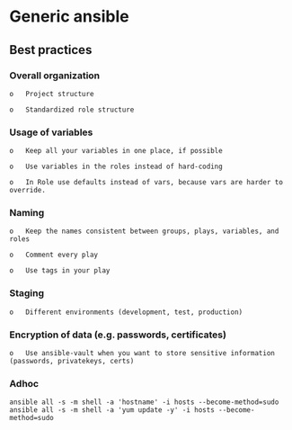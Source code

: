 # Generic ansible 

## Best practices 

### Overall organization

    o	Project structure
    
    o	Standardized role structure


### Usage of variables

    o	Keep all your variables in one place, if possible

    o	Use variables in the roles instead of hard-coding

    o	In Role use defaults instead of vars, because vars are harder to override.


### Naming

    o	Keep the names consistent between groups, plays, variables, and roles

    o	Comment every play

    o	Use tags in your play


### Staging

    o	Different environments (development, test, production) 


### Encryption of data (e.g. passwords, certificates)

    o	Use ansible-vault when you want to store sensitive information (passwords, privatekeys, certs)




### Adhoc
```
ansible all -s -m shell -a 'hostname' -i hosts --become-method=sudo
ansible all -s -m shell -a 'yum update -y' -i hosts --become-method=sudo
```
